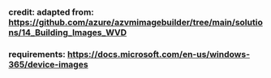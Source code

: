 ### credit: adapted from: https://github.com/azure/azvmimagebuilder/tree/main/solutions/14_Building_Images_WVD
### requirements: https://docs.microsoft.com/en-us/windows-365/device-images
